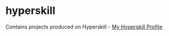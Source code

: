 # hyperskill
Contains projects produced on Hyperskill - [My Hyperskill Profile](https://hyperskill.org/profile/518836)
